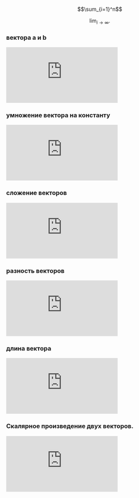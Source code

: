 $$\sum_{i=1}^n$$

$$\lim_ {i \to \infty}.$$


### вектора a и b
![formula](https://latex.codecogs.com/gif.latex?a%20%3D%20%5Cbegin%7Bbmatrix%7D%20x_1%20%5C%5C%20.%20%5C%5C%20.%20%5C%5C%20.%20%5C%5Cx_n%20%5Cend%7Bbmatrix%7D%20%5C%20b%20%3D%20%5Cbegin%7Bbmatrix%7D%20y_1%20%5C%5C%20.%20%5C%5C%20.%20%5C%5C%20.%20%5C%5Cy_n%20%5Cend%7Bbmatrix%7D)

### умножение вектора на константу
![formula](https://latex.codecogs.com/gif.latex?a%20%5Cast%20c%20%3D%20%5Cbegin%7Bbmatrix%7D%20x_1%20%5Cast%20c%20%5C%5C%20.%20%5C%5C%20.%20%5C%5C%20.%20%5C%5C%20x_n%20%5Cast%20c%20%5Cend%7Bbmatrix%7D)

### сложение векторов
![formula](https://latex.codecogs.com/gif.latex?a%20&plus;%20b%20%3D%20%5Cbegin%7Bbmatrix%7D%20x_1%20&plus;%20y_1%20%5C%5C%20.%20%5C%5C%20.%20%5C%5C%20.%20%5C%5C%20x_n%20&plus;%20y_n%20%5Cend%7Bbmatrix%7D)  

### разность векторов
![formula](https://latex.codecogs.com/gif.latex?a%20-%20b%20%3D%20%5Cbegin%7Bbmatrix%7D%20x_1%20-%20y_1%20%5C%5C%20.%20%5C%5C%20.%20%5C%5C%20.%20%5C%5C%20x_n%20-%20y_n%20%5Cend%7Bbmatrix%7D)  

### длина вектора  
![formula](https://latex.codecogs.com/gif.latex?%5Cleft%20%7C%20a%20%5Cright%20%7C%20%3D%20%5Csqrt%7Bx_1%5E2%20&plus;%20x_2%5E2%20&plus;%20...%20&plus;%20x_n%5E2%7D)

### Скалярное произведение двух векторов.  
![formula](https://latex.codecogs.com/gif.latex?a%20*%20b%20%3D%20x_1%20*%20y_1%20&plus;%20x_2%20*%20y_2%20&plus;%20...%20&plus;%20x_n%20*%20y_n%20%3D%20%5Cleft%20%7C%20a%20%5Cright%20%7C%20*%20%5Cleft%20%7C%20b%20%5Cright%20%7C%20*%20cos%5Calpha)  


